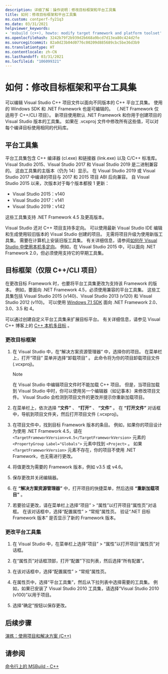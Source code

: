 ```yaml
---
description: 详细了解：操作说明：修改目标框架和平台工具集
title: 如何：修改目标框架和平台工具集
ms.custom: contperf-fy21q3
ms.date: 03/31/2021
helpviewer_keywords:
- 'msbuild (c++), howto: modify target framework and platform toolset'
ms.openlocfilehash: 3242b79f2b939d2b668a9bcd7d13ea80c424d2fe
ms.sourcegitcommit: 82a0d23b04d0776c00209d885689cbc5be36d3b9
ms.translationtype: HT
ms.contentlocale: zh-CN
ms.lasthandoff: 03/31/2021
ms.locfileid: "106099321"
---
```

# <a name="how-to-modify-the-target-framework-and-platform-toolset"></a>如何：修改目标框架和平台工具集

可以编辑 Visual Studio C++ 项目文件以面向不同版本的 C++ 平台工具集。 使用的 Windows SDK 和 .NET Framework 也是可编辑的。 （.NET Framework 仅适用于 C++/CLI 项目）。 新项目使用默认 .NET Framework 和你用于创建项目的 Visual Studio 版本的工具集。 如果在 .vcxproj 文件中修改所有这些值，可以对每个编译目标使用相同的代码库。

## <a name="platform-toolset"></a>平台工具集

平台工具集包含 C++ 编译器 (cl.exe) 和链接器 (link.exe) 以及 C/C++ 标准库。 Visual Studio 2015、Visual Studio 2017 和 Visual Studio 2019 是二进制兼容的。 这由工具集的主版本（仍为 14）显示。 在 Visual Studio 2019 或 Visual Studio 2017 中编译的项目与 2017 和 2015 项目 ABI 后向兼容。 自 Visual Studio 2015 以来，次版本对于每个版本都按 1 更新：

- Visual Studio 2015：v140
- Visual Studio 2017：v141
- Visual Studio 2019：v142

这些工具集支持 .NET Framework 4.5 及更高版本。

Visual Studio 还对 C++ 项目支持多定向。 可以使用最新 Visual Studio IDE 编辑和生成使用较旧版本的 Visual Studio 创建的项目。 无需将项目升级为使用新版工具集。 需要在计算机上安装旧版工具集。 有关详细信息，请参阅[如何在 Visual Studio 中使用本机多定向](../porting/use-native-multi-targeting.md)。 例如，在 Visual Studio 2015 中，可以面向 .NET Framework 2.0，但必须使用支持它的早期工具集。

## <a name="target-framework-ccli-project-only"></a>目标框架（仅限 C++/CLI 项目）

在更改目标 Framework 时，也要将平台工具集更改为支持该 Framework 的版本。 例如，要面向 .NET Framework 4.5，必须使用兼容的平台工具集。 这些工具集包括 Visual Studio 2015 (v140)、Visual Studio 2013 (v120) 和 Visual Studio 2012 (v110)。 可以使用 [Windows 7.1 SDK](https://www.microsoft.com/download/details.aspx?id=8279) 面向 .NET Framework 2.0、3.0、3.5 和 4。

可以通过创建自定义平台工具集来扩展目标平台。 有关详细信息，请参见 Visual C++ 博客上的 [C++ 本机多目标](https://devblogs.microsoft.com/cppblog/c-native-multi-targeting/) 。

### <a name="to-change-the-target-framework"></a>更改目标框架

1. 在 Visual Studio 中，在“解决方案资源管理器”  中，选择你的项目。 在菜单栏上，打开“项目”  菜单并选择“卸载项目”  。 此命令将为你的项目卸载项目文件 (.vcxproj)。

   > [!NOTE]
   >  在 Visual Studio 中编辑项目文件时不能加载 C++ 项目。 但是，当项目加载到 Visual Studio 中时，你可以使用另一个编辑器（如记事本）来修改项目文件。 Visual Studio 会检测到项目文件的更改并提示你重新加载项目。

1. 在菜单栏上，依次选择 **“文件”** 、 **“打开”** 、 **“文件”** 。 在 **“打开文件”** 对话框中，导航到项目文件夹，然后打开项目文件 (.vcxproj)。

1. 在项目文件中，找到目标 Framework 版本的条目。 例如，如果你的项目设计为使用 .NET Framework 4.5，请在 `<TargetFrameworkVersion>v4.5</TargetFrameworkVersion>` 元素的 `<PropertyGroup Label="Globals">` 元素中找到 `<Project>` 。 如果 `<TargetFrameworkVersion>` 元素不存在，你的项目不使用 .NET Framework，也无需进行更改。

1. 将值更改为需要的 Framework 版本，例如 v3.5 或 v4.6。

1. 保存更改并关闭编辑器。

1. 在 **“解决方案资源管理器”** 中，打开项目的快捷菜单，然后选择 **“重新加载项目”** 。

1. 若要验证更改，请在菜单栏上选择“项目” >  “属性”以打开项目“属性页”对话框。 在该对话框中，选择“配置属性” > “常规”属性页。 验证“.NET 目标 Framework 版本”  是否显示了新的 Framework 版本。

### <a name="to-change-the-platform-toolset"></a>更改平台工具集

1. 在 Visual Studio 中，在菜单栏上选择“项目” >  “属性”以打开项目“属性页”对话框。

1. 在“属性页”对话框顶部，打开“配置”下拉列表，然后选择“所有配置”。  

1. 在该对话框中，选择“配置属性” > “常规”属性页。

1. 在属性页中，选择“平台工具集”，然后从下拉列表中选择需要的工具集。 例如，如果已安装了 Visual Studio 2010 工具集，请选择“Visual Studio 2010 (v100)”以用于项目。

1. 选择“确定”按钮以保存更改。

## <a name="next-steps"></a>后续步骤

[演练：使用项目和解决方案 (C++)](../ide/walkthrough-working-with-projects-and-solutions-cpp.md)

## <a name="see-also"></a>请参阅

[命令行上的 MSBuild - C++](msbuild-visual-cpp.md)
